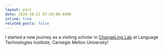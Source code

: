 ```yaml
---
layout: post
date: 2024-10-21 07:59:00-0400
inline: true
related_posts: false
---
```


I started a new journey as a visiting scholar in [ChangeLing Lab](https://changelinglab.github.io/) at Language Technologies Institute, Carnegie Mellon University!
